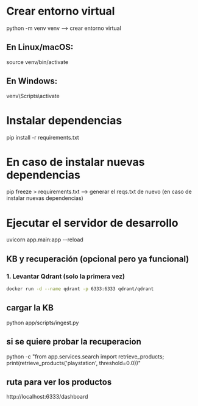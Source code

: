 # Crear entorno virtual
python -m venv venv --> crear entorno virtual

## En Linux/macOS:

source venv/bin/activate

## En Windows:

venv\Scripts\activate

# Instalar dependencias

pip install -r requirements.txt

# En caso de instalar nuevas dependencias
pip freeze > requirements.txt --> generar el reqs.txt de nuevo (en caso de instalar nuevas dependencias)

# Ejecutar el servidor de desarrollo

uvicorn app.main:app --reload

## KB y recuperación (opcional pero ya funcional)

### 1. Levantar Qdrant (solo la primera vez)
```bash
docker run -d --name qdrant -p 6333:6333 qdrant/qdrant
```
## cargar la KB

python app/scripts/ingest.py

## si se quiere probar la recuperacion

python -c "from app.services.search import retrieve_products; print(retrieve_products('playstation', threshold=0.0))"

## ruta para ver los productos 

http://localhost:6333/dashboard


